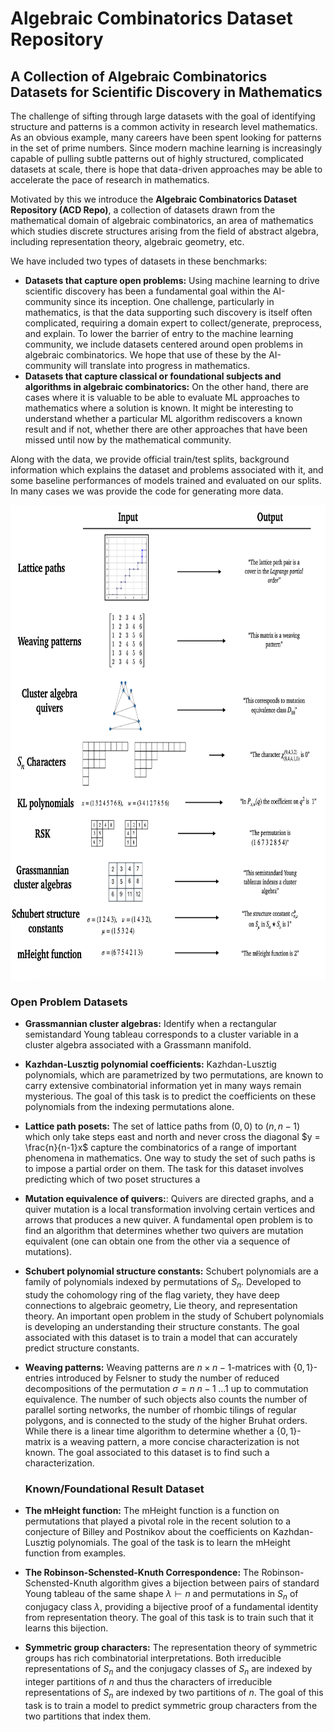 # Algebraic Combinatorics Dataset Repository
## A Collection of Algebraic Combinatorics Datasets for Scientific Discovery in Mathematics
The challenge of sifting through large datasets with the goal of identifying structure and patterns is a common activity in research level mathematics. As an obvious example, many careers have been spent looking for patterns in the set of prime numbers. Since modern machine learning is increasingly capable of pulling subtle patterns out of highly structured, complicated datasets at scale, there is hope that data-driven approaches may be able to accelerate the pace of research in mathematics.

Motivated by this we introduce the **Algebraic Combinatorics Dataset Repository (ACD Repo)**, a collection of datasets drawn from the mathematical domain of algebraic combinatorics, an area of mathematics which studies discrete structures arising from the field of abstract algebra, including representation theory, algebraic geometry, etc.

We have included two types of datasets in these benchmarks:
- **Datasets that capture open problems:** Using machine learning to drive scientific discovery has been a fundamental goal within the AI-community since its inception. One challenge, particularly in mathematics, is that the data supporting such discovery is itself often complicated, requiring a domain expert to collect/generate, preprocess, and explain. To lower the barrier of entry to the machine learning community, we include datasets centered around open problems in algebraic combinatorics. We hope that use of these by the AI-community will translate into progress in mathematics. 
- **Datasets that capture classical or foundational subjects and algorithms in algebraic combinatorics:** On the other hand, there are cases where it is valuable to be able to evaluate ML approaches to mathematics where a solution is known. It might be interesting to understand whether a particular ML algorithm rediscovers a known result and if not, whether there are other approaches that have been missed until now by the mathematical community.


Along with the data, we provide official train/test splits, background information which explains the dataset and problems associated with it, and some baseline performances of models trained and evaluated on our splits. In many cases we was provide the code for generating more data.

<center>
<img src="fig-data-visualization.png" alt="Alt text" width="750" height="762" style="display: block; margin-left: auto; margin-right: auto;">
</center>

### Open Problem Datasets
- **Grassmannian cluster algebras:** Identify when a rectangular semistandard Young tableau corresponds to a cluster variable in a cluster algebra associated with a Grassmann manifold.
- **Kazhdan-Lusztig polynomial coefficients:** Kazhdan-Lusztig polynomials, which are parametrized by two permutations, are known to carry extensive combinatorial information yet in many ways remain mysterious. The goal of this task is to predict the coefficients on these polynomials from the indexing permutations alone.
- **Lattice path posets:** The set of lattice paths from $(0,0)$ to $(n,n-1)$ which only take steps east and north and never cross the diagonal $y = \frac{n}{n-1}x$ capture the combinatorics of a range of important phenomena in mathematics. One way to study the set of such paths is to impose a partial order on them. The task for this dataset involves predicting which of two poset structures a
- **Mutation equivalence of quivers:**: Quivers are directed graphs, and a quiver mutation is a local transformation involving certain vertices and arrows that produces a new quiver. A fundamental open problem is to find an algorithm that determines whether two quivers are mutation equivalent (one can obtain one from the other via a sequence of mutations).
- **Schubert polynomial structure constants:** Schubert polynomials are a family of polynomials indexed by permutations of $S_n$. Developed to study the cohomology ring of the flag variety, they have deep connections to algebraic geometry, Lie theory, and representation theory. An important open problem in the study of Schubert polynomials is developing an understanding their structure constants. The goal associated with this dataset is to train a model that can accurately predict structure constants.
- **Weaving patterns:** Weaving patterns are $n \times n-1$-matrices with $\{0,1\}$-entries introduced by Felsner to study the number of reduced decompositions of the permutation $\sigma = n \; n-1 \; \ldots 1$ up to commutation equivalence. The number of such objects also counts the number of parallel sorting networks, the number of rhombic tilings of regular polygons, and is connected to the study of the higher Bruhat orders. While there is a linear time algorithm to determine whether a $\{0,1\}$-matrix is a weaving pattern, a more concise characterization is not known. The goal associated to this dataset is to find such a characterization.

  ### Known/Foundational Result Dataset
- **The mHeight function:** The mHeight function is a function on permutations that played a pivotal role in the recent solution to a conjecture of Billey and Postnikov about the coefficients on Kazhdan-Lusztig polynomials. The goal of the task is to learn the mHeight function from examples.
- **The Robinson-Schensted-Knuth Correspondence:** The Robinson-Schensted-Knuth algorithm gives a bijection between pairs of standard Young tableau of the same shape $\lambda \vdash n$ and permutations in $S_n$ of conjugacy class $\lambda$, providing a bijective proof of a fundamental identity from representation theory. The goal of this task is to train such that it learns this bijection.
- **Symmetric group characters:** The representation theory of symmetric groups has rich combinatorial interpretations. Both irreducible representations of $S_n$ and the conjugacy classes of $S_n$ are indexed by integer partitions of $n$ and thus the characters of irreducible representations of $S_n$ are indexed by two partitions of $n$. The goal of this task is to train a model to predict symmetric group characters from the two partitions that index them.

